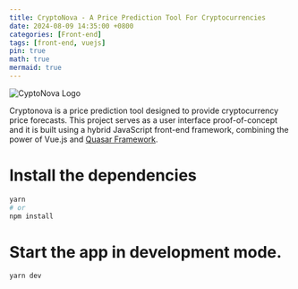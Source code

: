 ```yaml
---
title: CryptoNova - A Price Prediction Tool For Cryptocurrencies
date: 2024-08-09 14:35:00 +0800
categories: [Front-end]
tags: [front-end, vuejs]
pin: true
math: true
mermaid: true
---
```


![CyptoNova Logo](https://github.com/jonasalberttan/intocryptonova-ui-vuejs/blob/main/public/icons/cryptonova-logo.jpg)

Cryptonova is a price prediction tool designed to provide cryptocurrency price forecasts. This project serves as a user interface proof-of-concept and it is built using a hybrid JavaScript front-end framework, combining the power of Vue.js and [Quasar Framework](https://quasar.dev/).

# Install the dependencies
```bash
yarn
# or
npm install
```
# Start the app in development mode.

```bash
yarn dev
```
